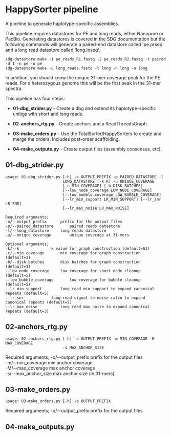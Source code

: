 # HappySorter pipeline

A pipeline to generate haplotype-specific assemblies.

This pipeline requires datastores for PE and long reads, either Nanopore or PacBio. Generating datastores is covered in the SDG documentation but the following commands will generate a paired-end datastore called 'pe.prseq' and a long read datastore called 'long.loseq';

```
sdg-datastore make -1 pe_reads_R1.fastq -2 pe_reads_R2.fastq -t paired -d 1 -n pe -o pe
sdg-datastore make -L long_reads.fastq -t long -n long -o long
```

In addition, you should know the unique 31-mer coverage peak for the PE reads. For a heterozygous genome this will be the first peak in the 31-mer spectra.

This pipeline has four steps:

* **01-dbg_strider.py** - Create a dbg and extend its haplotype-specific unitigs with short and long reads.

* **02-anchors_rtg.py** - Create anchors and a ReadThreadsGraph.

* **03-make_orders.py** - Use the TotalSorter/HappySorters to create and merge the orders. Includes post-order scaffolding.

* **04-make_outputs.py** - Create output files (assembly consensus, etc).


## 01-dbg_strider.py

```
usage: 01-dbg_strider.py [-h] -o OUTPUT_PREFIX -p PAIRED_DATASTORE -l
                         LONG_DATASTORE [-k K] -u UNIQUE_COVERAGE
                         [-c MIN_COVERAGE] [-b DISK_BATCHES]
                         [--low_node_coverage LOW_NODE_COVERAGE]
                         [--low_bubble_coverage LOW_BUBBLE_COVERAGE]
                         [--lr_min_support LR_MIN_SUPPORT] [--lr_snr LR_SNR]
                         [--lr_max_noise LR_MAX_NOISE]

Required arguments;   
-o/--output_prefix 		prefix for the output files   
-p/--paired_datastore		paired reads datastore   
-l/--long_datastore		long reads datastore   
-u/--unique_coverage		unique coverage at 31-mers   

Optional arguments;   
-k/--k				k value for graph construction (default=63)   
-c/--min_coverage		min coverage for graph construction (default=3)   
-b/--disk_batches		disk batches for graph construction (default=1)   
--low_node_coverage		low coverage for short node cleanup (default=5)   
--low_bubble_coverage 		low coverage for bubble cleanup (default=5)   
--lr_min_support		long read min support to expand canonical repeats (default=5)   
--lr_snr			long read signal-to-noise ratio to expand canonical repeats (default=5)   
--lr_max_noise			long read max_noise to expand canonical repeats (default=3)    

```

## 02-anchors_rtg.py

```
usage: 02-anchors_rtg.py [-h] -o OUTPUT_PREFIX -m MIN_COVERAGE -M MAX_COVERAGE
                         -s MAX_ANCHOR_SIZE
```
Required arguments;
-o/--output_prefix		prefix for the output files   
-m/--min_coverage 		min anchor coverage   
-M/--max_coverage		max anchor coverage   
-s/--max_anchor_size		max anchor size (in 31-mers)  

## 03-make_orders.py

```
usage: 03-make_orders.py [-h] -o OUTPUT_PREFIX
```

Required arguments;
-o/--output_prefix              prefix for the output files

## 04-make_outputs.py
